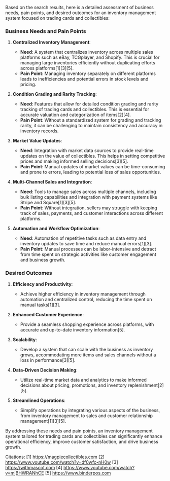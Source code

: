 Based on the search results, here is a detailed assessment of business needs, pain points, and desired outcomes for an inventory management system focused on trading cards and collectibles:

### Business Needs and Pain Points

1. **Centralized Inventory Management**:
   - **Need**: A system that centralizes inventory across multiple sales platforms such as eBay, TCGplayer, and Shopify. This is crucial for managing large inventories efficiently without duplicating efforts across platforms[1][3][5].
   - **Pain Point**: Managing inventory separately on different platforms leads to inefficiencies and potential errors in stock levels and pricing.

2. **Condition Grading and Rarity Tracking**:
   - **Need**: Features that allow for detailed condition grading and rarity tracking of trading cards and collectibles. This is essential for accurate valuation and categorization of items[2][4].
   - **Pain Point**: Without a standardized system for grading and tracking rarity, it can be challenging to maintain consistency and accuracy in inventory records.

3. **Market Value Updates**:
   - **Need**: Integration with market data sources to provide real-time updates on the value of collectibles. This helps in setting competitive prices and making informed selling decisions[3][5].
   - **Pain Point**: Manual updates of market values can be time-consuming and prone to errors, leading to potential loss of sales opportunities.

4. **Multi-Channel Sales and Integration**:
   - **Need**: Tools to manage sales across multiple channels, including bulk listing capabilities and integration with payment systems like Stripe and Square[1][3][5].
   - **Pain Point**: Without integration, sellers may struggle with keeping track of sales, payments, and customer interactions across different platforms.

5. **Automation and Workflow Optimization**:
   - **Need**: Automation of repetitive tasks such as data entry and inventory updates to save time and reduce manual errors[1][3].
   - **Pain Point**: Manual processes can be labor-intensive and detract from time spent on strategic activities like customer engagement and business growth.

### Desired Outcomes

1. **Efficiency and Productivity**:
   - Achieve higher efficiency in inventory management through automation and centralized control, reducing the time spent on manual tasks[1][3].

2. **Enhanced Customer Experience**:
   - Provide a seamless shopping experience across platforms, with accurate and up-to-date inventory information[5].

3. **Scalability**:
   - Develop a system that can scale with the business as inventory grows, accommodating more items and sales channels without a loss in performance[3][5].

4. **Data-Driven Decision Making**:
   - Utilize real-time market data and analytics to make informed decisions about pricing, promotions, and inventory replenishment[2][5].

5. **Streamlined Operations**:
   - Simplify operations by integrating various aspects of the business, from inventory management to sales and customer relationship management[1][3][5].

By addressing these needs and pain points, an inventory management system tailored for trading cards and collectibles can significantly enhance operational efficiency, improve customer satisfaction, and drive business growth.

Citations:
[1] https://magpiecollectibles.com
[2] https://www.youtube.com/watch?v=df0wfc-nH0w
[3] https://withmascot.com
[4] https://www.youtube.com/watch?v=mjBHWRANhCE
[5] https://www.binderpos.com
